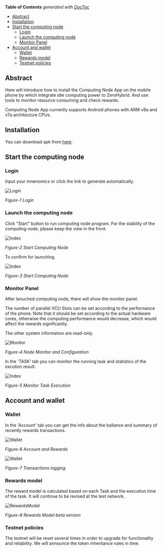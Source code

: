 <!-- START doctoc generated TOC please keep comment here to allow auto update -->
<!-- DON'T EDIT THIS SECTION, INSTEAD RE-RUN doctoc TO UPDATE -->
**Table of Contents**  *generated with [DocToc](https://github.com/thlorenz/doctoc)*

- [Abstract](#abstract)
- [Installation](#installation)
- [Start the computing node](#start-the-computing-node)
  - [Login](#login)
  - [Launch the computing node](#launch-the-computing-node)
  - [Monitor Panel](#monitor-panel)
- [Account and wallet](#account-and-wallet)
  - [Wallet](#wallet)
  - [Rewards model](#rewards-model)
  - [Testnet policies](#testnet-policies)

<!-- END doctoc generated TOC please keep comment here to allow auto update -->

## Abstract

Here will introduce how to install the Computing Node App on the mobile phone by which integrate idle computing power to ZeroHybrid. And use tools to monitor resource consuming and check rewards.

Computing Node App currently supports Android phones with ARM v8a and v7a architecture CPUs.

## Installation

You can download apk from [here](https://github.com/ZeroHybrid-Network/MobileNodeApp/tree/main/docs/packages "Download APK of computing node").

## Start the computing node

### Login
Input your mnenomics or click the link to generate automatically.

![Login](https://github.com/ZeroHybrid-Network/MobileNodeApp/blob/main/docs/imgs/login.png?raw=true)

  *Figure-1 Login*

### Launch the computing node

Click "Start" button to run computing node program. For the stability of the computing node, please keep the view in the front.

![Index](https://github.com/ZeroHybrid-Network/MobileNodeApp/blob/main/docs/imgs/index.png?raw=true)

   *Figure-2 Start Computing Node*

To confirm for launching.

![Index](https://github.com/ZeroHybrid-Network/MobileNodeApp/blob/main/docs/imgs/startnode.png?raw=true)

  *Figure-3 Start Computing Node*

### Monitor Panel

After lanuched computing node, there will show the monitor panel.

The number of parallel VCU Slots can be set according to the performance of the phone. Note that it should be set according to the actual hardware cores, otherwise the computing performance would decrease, which would affect the rewards significantly.

The other system information are read-only.

![Monitor](https://github.com/ZeroHybrid-Network/MobileNodeApp/blob/main/docs/imgs/nodeconfig.png?raw=true)

  *Figure-4 Node Monitor and Configuration*

In the 'TASK' tab you can monitor the running task and statistics of the excution result.

![Index](https://github.com/ZeroHybrid-Network/MobileNodeApp/blob/main/docs/imgs/noderunning.png?raw=true)

  *Figure-5 Monitor Task Execution*

## Account and wallet

### Wallet
In the 'Account' tab you can get the info about the ballance and summary of recently rewards transactions.

![Wallet](https://github.com/ZeroHybrid-Network/MobileNodeApp/blob/main/docs/imgs/wallet.png?raw=true)

*Figure-6 Account and Rewards*

![Wallet](https://github.com/ZeroHybrid-Network/MobileNodeApp/blob/main/docs/imgs/transactions.png?raw=true)

*Figure-7 Transactions logging*

### Rewards model

The reward model is calculated based on each Task and the execution time of the task. It will continue to be revised at the test network.

![RewardsModel](https://github.com/ZeroHybrid-Network/MobileNodeApp/blob/main/docs/imgs/RewardsModelBeta.png?raw=true)

*Figure-8 Rewards Model beta version*


### Testnet policies

The testnet will be reset several times in order to upgrade for functionality and reliability. We will announce the token inheritance rules in time.


